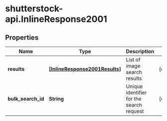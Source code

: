 # shutterstock-api.InlineResponse2001

## Properties
Name | Type | Description | Notes
------------ | ------------- | ------------- | -------------
**results** | [**[InlineResponse2001Results]**](InlineResponse2001Results.md) | List of image search results | [optional] 
**bulk_search_id** | **String** | Unique identifier for the search request | [optional] 


